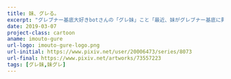```yaml
---
title: 妹、グレる。
excerpt: "グレブナー基底大好きbotさんの「グレ妹」こと「最近、妹がグレブナー基底に興味を持ち始めたのだが。」の二次創作作品で、こちらは通称「妹グレ」です。妹ちゃん視点でグレ妹の登場人物たちの日常を描きました。"
date: 2019-03-07
project-class: cartoon
aname: imouto-gure
url-logo: imouto-gure-logo.png
url-initial: https://www.pixiv.net/user/20006473/series/8073
url-final: https://www.pixiv.net/artworks/73557223
tags: [グレ妹,妹グレ]
---
```


